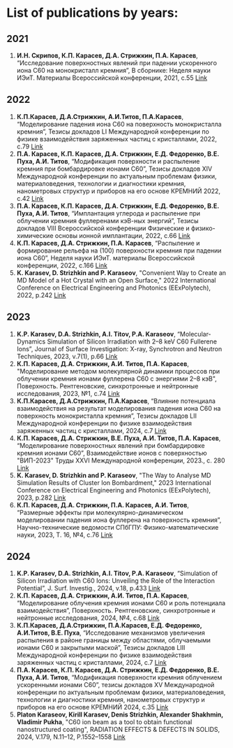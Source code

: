 # List of publications by years:

## 2021

1. **И.Н. Скрипов, К.П. Карасев, Д.А. Стрижкин, П.А. Карасев**, “Исследование поверхностных явлений при падении ускоренного иона C60 на монокристалл кремния”, В сборнике: Неделя науки ИЭиТ. Материалы Всероссийской конференции, 2021, c.55 [Link](https://elibrary.ru/download/elibrary_47455168_58519418.pdf)

## 2022

1. **К.П.Карасев, Д.А.Стрижкин, А.И.Титов, П.А.Карасев**, “Моделирование падения иона С60 на поверхность монокристалла кремния”, Тезисы докладов LI Международной конференции по физике взаимодействия заряженных частиц с кристаллами, 2022, с.79 [Link](http://tulinov.sinp.msu.ru/wp-content/uploads/2022/09/%D0%A1%D0%B1%D0%BE%D1%80%D0%BD%D0%B8%D0%BA-%D1%82%D0%B5%D0%B7%D0%B8%D1%81%D0%BE%D0%B2-%D0%9C%D0%A2%D0%9A51.pdf)
2. **П.А. Карасев, К.П. Карасев, Д.А. Стрижкин, Е.Д. Федоренко, В.Е. Пуха, А.И. Титов**, “Модификация поверхности и распыление кремния при бомбардировке ионами С60”, Тезисы докладов XIV Международной конференции по актуальным проблемам физики, материаловедения, технологии и диагностики кремния, нанометровых структур и приборов на его основе КРЕМНИЙ 2022, с.42 [Link](https://www.isp.nsc.ru/upload/silicon2022/42.pdf)
3. **П.А. Карасев, К.П. Карасев, Д.А. Стрижкин, Е.Д. Федоренко, В.Е. Пуха, А.И. Титов**, “Имплантация углерода и распыление при облучении кремния фуллеренами кэВ-ных энергий”, Тезисы докладов VIII Всероссийской конференции Физические и физико-химические основы ионной имплантации, 2022, c.66 [Link](https://implantation.unn.ru/wp-content/uploads/2022/11/%D0%A2%D0%B5%D0%B7%D0%B8%D1%81%D1%8B-%D1%81%D0%B1%D0%BE%D1%80%D0%BD%D0%B8%D0%BA-%D0%A4%D0%A4%D0%A5%D0%9E%D0%98%D0%98-2022.pdf)
4. **К.П. Карасев, Д.А. Стрижкин, П.А. Карасев**, “Распыление и формирование рельефа на (100) поверхности кремния при падении иона С60”, Неделя науки ИЭиТ. материалы Всероссийской конференции, 2022, c.166 [Link](https://elibrary.ru/download/elibrary_49969942_38770120.pdf)
5. **K. Karasev, D. Strizhkin and P. Karaseov**, "Convenient Way to Create an MD Model of a Hot Crystal with an Open Surface," 2022 International Conference on Electrical Engineering and Photonics (EExPolytech), 2022, p.242 [Link](https://ieeexplore.ieee.org/document/9950888)

## 2023

1. **K.P. Karasev, D.A. Strizhkin, A.I. Titov, P.A. Karaseov**, “Molecular-Dynamics Simulation of Silicon Irradiation with 2–8 keV C60 Fullerene Ions”, Journal of Surface Investigation: X-ray, Synchrotron and Neutron Techniques, 2023, v.7(1), p.66 [Link](https://link.springer.com/article/10.1134/S102745102301010X)
2. **К.П. Карасев, Д.А. Стрижкин, А.И. Титов, П.А. Карасев**, "Моделирование методом молекулярной динамики процессов при облучении кремния ионами фуллерена С60 с энергиями 2–8 кэВ", Поверхность. Рентгеновские, синхротронные и нейтронные исследования, 2023, №1, c.74 [Link](https://journals.rcsi.science/1028-0960/article/view/137662)
3. **К.П.Карасев, Д.А.Стрижкин, П.А.Карасев**, “Влияние потенциала взаимодействия на результат моделирования падения иона С60 на поверхность монокристалла кремния”,
Тезисы докладов LII Международной конференции по физике взаимодействия заряженных частиц с кристаллами, 2024, с.7
[Link](http://tulinov.sinp.msu.ru/wp-content/uploads/2023/06/%D0%A1%D0%B1%D0%BE%D1%80%D0%BD%D0%B8%D0%BA-%D0%9C%D0%A2%D0%9A2023.pdf)
4. **К.П. Карасев, Д.А. Стрижкин, В.Е. Пуха, А.И. Титов, П.А. Карасев**, “Моделирование поверхностных явлений при бомбардировке кремния ионами С60”, Взаимодействие ионов с поверхностью "ВИП-2023" Труды XXVI Международной конференции, 2023., c. 280 [Link](http://isi2021.uniyar.ac.ru/files/proceedings/ISI2023Volume1.pdf)
5. **K. Karasev, D. Strizhkin and P. Karaseov**, "The Way to Analyse MD Simulation Results of Cluster Ion Bombardment," 2023 International Conference on Electrical Engineering and Photonics (EExPolytech), 2023, p.282 [Link](https://ieeexplore.ieee.org/document/9950888)
6. **К.П. Карасев, Д.А. Стрижкин, П.А. Карасев, А.И. Титов**, “Размерные эффекты при молекулярно-динамическом моделировании падения иона фуллерена на поверхность кремния”, Научно-технические ведомости СПбГПУ: Физико-математические науки, 2023, Т. 16, №4, c.76 [Link](https://elibrary.ru/download/elibrary_59765026_84855019.pdf)

## 2024

1. **K.P. Karasev, D.A. Strizhkin, A.I. Titov, P.A. Karaseov**, “Simulation of Silicon Irradiation with C60 Ions: Unveiling the Role of the Interaction Potential”, J. Surf. Investig., 2024, v.18, p.433 [Link](https://link.springer.com/article/10.1134/S1027451024020319)
2. **К.П. Карасев, Д.А. Стрижкин, А.И. Титов, П.А. Карасев**, “Моделирование облучения кремния ионами C60 и роль потенциала взаимодействия”, Поверхность. Рентгеновские, синхротронные и нейтронные исследования, 2024, №4, c.68  [Link](http://www.issp.ac.ru/journal/surface/2024/4-9.pdf)
3. **К.П.Карасев, Д.А.Стрижкин, П.А.Карасев, Е.Д. Федоренко, А.И.Титов, В.Е. Пуха**, “Исследование механизмов увеличения распыления в районе границы между
областями, облучаемыми ионами С60 и закрытыми маской”, Тезисы докладов LIII Международной конференции по физике взаимодействия заряженных частиц с кристаллами,
2024, с.7 [Link](http://tulinov.sinp.msu.ru/wp-content/uploads/2024/06/%D0%A1%D0%B1%D0%BE%D1%80%D0%BD%D0%B8%D0%BA-%D1%82%D0%B5%D0%B7%D0%B8%D1%81%D0%BE%D0%B2-%D0%9C%D0%A2%D0%9A-53.pdf)
4. **П.А. Карасев, К.П. Карасев, Д.А. Стрижкин, Е.Д. Федоренко, В.Е. Пуха, А.И. Титов**, “Модификация поверхности кремния облучением ускоренными ионами С60”,
тезисы докладов XV Международной конференции по актуальным проблемам физики, материаловедения, технологии и диагностики кремния, нанометровых структур
и приборов на его основе КРЕМНИЙ 2024, с.35 [Link](https://elibrary.ru/download/elibrary_68585486_51992165.pdf)
5. **Platon Karaseov, Kirill Karasev, Denis Strizhkin, Alexander Shakhmin, Vladimir Pukha**, "C60 ion beam as a tool to obtain functional nanostructured
coating", RADIATION EFFECTS & DEFECTS IN SOLIDS, 2024, V.179, N.11–12, P.1552–1558 [Link](https://www.tandfonline.com/eprint/IDITRTEFSBBEKJXQMQPD/full?target=10.1080/10420150.2024.2434509)

